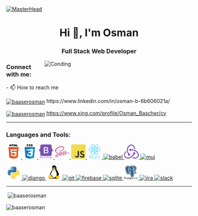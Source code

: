 [![MasterHead](https://media-exp1.licdn.com/dms/image/C5616AQHa9D8IlY3uhw/profile-displaybackgroundimage-shrink_350_1400/0/1635778108493?e=1657152000&v=beta&t=3EbPKjs-CHF8knLk6iVhrNJQtFkVBd-7SW8pVBO4dS4)](https://www.linkedin.com/in/osman-b-6b606021a/)

<h1 align="center">Hi 👋, I'm Osman</h1>
<h3 align="center">Full Stack Web Developer</h3>
<img align="right" alt="Conding" width="400" src="https://cdn.dribbble.com/users/1162077/screenshots/3848914/programmer.gif">

<h3 align="left">Connect with me:</h3>
- 📫 How to reach me <p align="left">
<a href="https://www.linkedin.com/in/osman-b-6b606021a/" target="blank"><img align="center" margin-top="10px" src="https://raw.githubusercontent.com/rahuldkjain/github-profile-readme-generator/master/src/images/icons/Social/linked-in-alt.svg" alt="baaserosman" height="30" width="40" /></a> https://www.linkedin.com/in/osman-b-6b606021a/
 
 <a href="https://www.xing.com/profile/Osman_Bascher/cv" target="blank"><img align="center" margin-top="10px" src="https://www.blic-voraus.de/wp-content/uploads/sites/8/2016/10/Xing-Icon-01.png" alt="baaserosman" height="30" width="40" /></a> https://www.xing.com/profile/Osman_Bascher/cv
<hr>

<h3 align="left">Languages and Tools:</h3>
<p align="left"> 
 
 <a href="https://www.w3.org/html/" target="_blank" rel="noreferrer"> <img src="https://raw.githubusercontent.com/devicons/devicon/master/icons/html5/html5-original-wordmark.svg" alt="html5" width="40" height="40"/> </a>
 <a href="https://www.w3schools.com/css/" target="_blank" rel="noreferrer"> <img src="https://raw.githubusercontent.com/devicons/devicon/master/icons/css3/css3-original-wordmark.svg" alt="css3" width="40" height="40"/> </a> 
 <a href="https://getbootstrap.com" target="_blank" rel="noreferrer"> <img src="https://raw.githubusercontent.com/devicons/devicon/master/icons/bootstrap/bootstrap-plain-wordmark.svg" alt="bootstrap" width="40" height="40"/> </a>
 <a href="https://sass-lang.com" target="_blank" rel="noreferrer"> <img src="https://raw.githubusercontent.com/devicons/devicon/master/icons/sass/sass-original.svg" alt="sass" width="40" height="40"/> </a> 
 <a href="https://developer.mozilla.org/en-US/docs/Web/JavaScript" target="_blank" rel="noreferrer"> <img src="https://raw.githubusercontent.com/devicons/devicon/master/icons/javascript/javascript-original.svg" alt="javascript" width="40" height="40"/> </a>
 <a href="https://reactjs.org/" target="_blank" rel="noreferrer"> <img src="https://raw.githubusercontent.com/devicons/devicon/master/icons/react/react-original-wordmark.svg" alt="react" width="40" height="40"/> </a>
 <a href="https://babeljs.io/" target="_blank" rel="noreferrer"> <img src="https://sdtimes.com/wp-content/uploads/2018/08/babel.png" alt="babel" width="40" height="40"/> </a>
 <a href="https://redux.js.org" target="_blank" rel="noreferrer"><img src="https://raw.githubusercontent.com/devicons/devicon/master/icons/redux/redux-original.svg" alt="redux" width="40" height="40"/> </a>
 <a href="https://mui.com/" target="_blank"><img src="https://mui.com/static/logo.png" alt="mui" width="40" height="40"/> </a> 
 
 <a href="https://www.python.org" target="_blank" rel="noreferrer"> <img src="https://raw.githubusercontent.com/devicons/devicon/master/icons/python/python-original.svg" alt="python" width="40" height="40"/> </a>
 <a href="https://www.djangoproject.com/" target="_blank" rel="noreferrer"> <img src="https://www.stackcodify.com/wp-content/uploads/2021/05/django-logo-big-1.jpeg" alt="django" width="40" height="40"/> </a>
  <a href="https://www.linux.org/" target="_blank" rel="noreferrer"> <img src="https://raw.githubusercontent.com/devicons/devicon/master/icons/linux/linux-original.svg" alt="linux" width="40" height="40"/> </a>
 <a href="https://git-scm.com/" target="_blank" rel="noreferrer"> <img src="https://www.vectorlogo.zone/logos/git-scm/git-scm-icon.svg" alt="git" width="40" height="40"/> </a>
 <a href="https://firebase.google.com/" target="_blank" rel="noreferrer"> <img src="https://www.vectorlogo.zone/logos/firebase/firebase-icon.svg" alt="firebase" width="40" height="40"/> </a>
 <a href="https://www.sqlite.org/" target="_blank" rel="noreferrer"> <img src="https://www.vectorlogo.zone/logos/sqlite/sqlite-icon.svg" alt="sqlite" width="40" height="40"/> </a>
 <a href="https://www.postgresql.org" target="_blank" rel="noreferrer"> <img src="https://raw.githubusercontent.com/devicons/devicon/master/icons/postgresql/postgresql-original-wordmark.svg" alt="postgresql" width="40" height="40"/> </a>
 <a href="https://www.atlassian.com/de/software/jira" target="_blank"> <img src="https://taskreports.com/wp-content/uploads/2016/05/jira-e1478221402673.jpg" alt="jira" width="40" height="40"/> </a>
 <a href="https://slack.com/" target="_blank"> <img src="https://pbs.twimg.com/profile_images/1461144163789983748/N5iAWd2d.jpg" alt="slack" width="40" height="40"/> </a>
</p>   
<hr>
<p>&nbsp;<img align="center" src="https://github-readme-stats.vercel.app/api?username=baaserosman&show_icons=true&locale=en" alt="baaserosman" /></p>

<p><img align="center" src="https://github-readme-streak-stats.herokuapp.com/?user=baaserosman&" alt="baaserosman" /></p>

